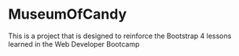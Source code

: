 # MuseumOfCandy
 This is a project that is designed to reinforce the Bootstrap 4 lessons learned in the Web Developer Bootcamp
